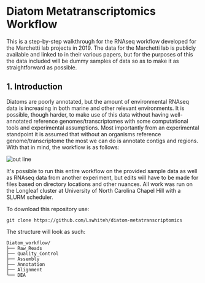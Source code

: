 # Diatom Metatranscriptomics Workflow

This is a step-by-step walkthrough for the RNAseq workflow developed for the Marchetti lab projects in 2019. The data for the Marchetti lab is publicly available and linked to in their various papers, but for the purposes of this the data included will be dummy samples of data so as to make it as straightforward as possible. 

## 1. Introduction

Diatoms are poorly annotated, but the amount of environmental RNAseq data is increasing in both marine and other relevant environments. It is possible, though harder, to make use of this data without having well-annotated reference genomes/transcriptomes with some computational tools and experimental assumptions. Most importantly from an experimental standpoint it is assumed that without an organisms reference genome/transcriptome the most we can do is annotate contigs and regions. With that in mind, the workflow is as follows:

![ out line ](/images/outline_wide.png)  


It's possible to run this entire workflow on the provided sample data as well as RNAseq data from another experiment, but edits will have to be made for files based on directory locations and other nuances. All work was run on the Longleaf cluster at University of North Carolina Chapel Hill with a SLURM scheduler.

To download this repository use:
```
git clone https://github.com/Lswhiteh/diatom-metatranscriptomics
```
The structure will look as such:
```
Diatom_workflow/
├── Raw_Reads
├── Quality_Control
├── Assembly
├── Annotation
├── Alignment
└── DEA
```









